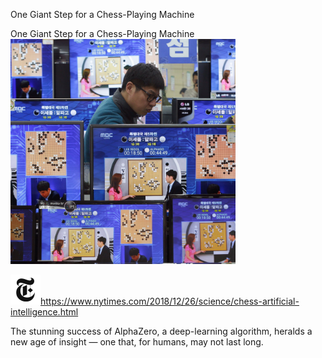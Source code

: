 One Giant Step for a Chess-Playing Machine

One Giant Step for a Chess-Playing Machine
![](../_resources/e94c1d18102892514532a4de4f255725.png)

![](../_resources/4bf96cb6a1093748bf5b3c429accb9b4.png)https://www.nytimes.com/2018/12/26/science/chess-artificial-intelligence.html

The stunning success of AlphaZero, a deep-learning algorithm, heralds a new age of insight — one that, for humans, may not last long.